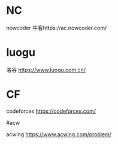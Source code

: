# NC 

nowcoder 牛客https://ac.nowcoder.com/

# luogu

洛谷 https://www.luogu.com.cn/

# CF

codeforces https://codeforces.com/

#acw

acwing https://www.acwing.com/problem/
